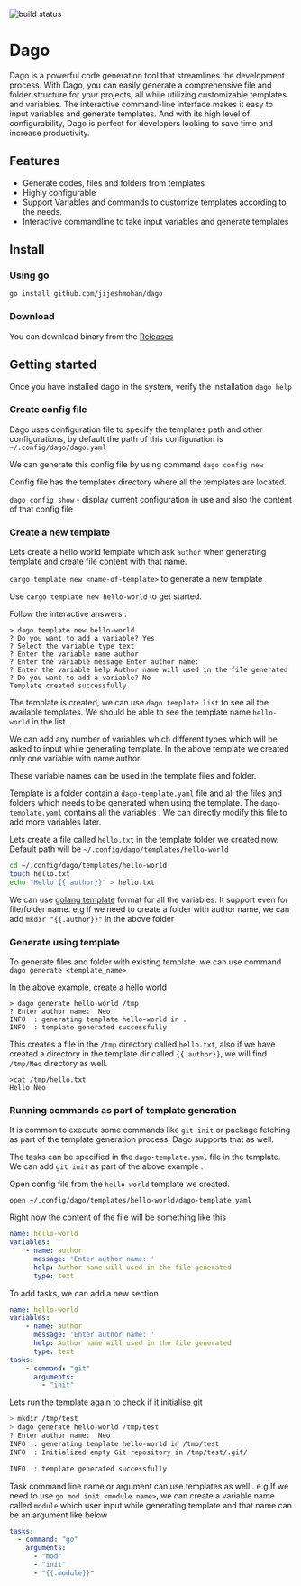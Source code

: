 ![build status](https://github.com/jijeshmohan/dago/actions/workflows/go.yml/badge.svg) 
# Dago

Dago is a powerful code generation tool that streamlines the development process. With Dago, you can easily generate a comprehensive file and folder structure for your projects, all while utilizing customizable templates and variables. The interactive command-line interface makes it easy to input variables and generate templates. And with its high level of configurability, Dago is perfect for developers looking to save time and increase productivity.

## Features 

- Generate codes, files and folders from templates
- Highly configurable 
- Support Variables and commands to customize templates according to the needs.
- Interactive commandline to take input variables and generate templates

## Install

### Using go 

`go install github.com/jijeshmohan/dago`

### Download 

You can download binary from the [Releases](https://github.com/jijeshmohan/dago/releases)

## Getting started

Once you have installed dago in the system, verify the installation `dago help `

### Create config file 

Dago uses configuration file to specify the templates path and other configurations, by default the path of this configuration is `~/.config/dago/dago.yaml`

We can generate this config file by using command `dago config new`

Config file has the templates directory where all the templates are located.

`dago config show` - display  current configuration in use and also the content of that config file

### Create a new template 

Lets create a hello world template which ask `author` when generating template and create file content with that name. 

`cargo template new <name-of-template>` to generate a new template 

Use `cargo template new hello-world` to get started. 

Follow the interactive answers :
```
> dago template new hello-world
? Do you want to add a variable? Yes
? Select the variable type text
? Enter the variable name author
? Enter the variable message Enter author name: 
? Enter the variable help Author name will used in the file generated
? Do you want to add a variable? No
Template created successfully
```


The template is created, we can use `dago template list` to see all the available templates. We should be able to see the template name `hello-world` in the list.

We can add any number of variables which different types which will be asked to input while generating template. In the above template we created only one variable with name author. 

These variable names can be used in the template files and folder.  

Template is a folder contain a `dago-template.yaml` file and all the files and folders which needs to be generated when using the template. The `dago-template.yaml` contains all the variables . We can directly modify this file to add more variables later. 

Lets create a file called `hello.txt` in the template folder we created now.  Default path will be `~/.config/dago/templates/hello-world`

```sh
cd ~/.config/dago/templates/hello-world
touch hello.txt
echo "Hello {{.author}}" > hello.txt 
```

We can use [golang template](https://pkg.go.dev/text/template) format for all the variables. It support even for file/folder name. e.g if we need to create a folder with author name, we can add `mkdir "{{.author}}"` in the above folder 

### Generate using template

To generate files and folder with existing template, we can use command `dago generate <template_name>`

In the above example, create a hello world 

```shell 
> dago generate hello-world /tmp
? Enter author name:  Neo
INFO  : generating template hello-world in .
INFO  : template generated successfully
```

This creates a file in the `/tmp` directory called `hello.txt`, also if we have created a directory in the template dir called `{{.author}}`, we will find `/tmp/Neo` directory as well.

```
>cat /tmp/hello.txt
Hello Neo
```


### Running commands as part of template generation

It is common to execute some commands like `git init` or package fetching as part of the template generation process. Dago supports that as well. 

The tasks can be specified in the `dago-template.yaml` file in the template. We can add `git init` as part of the above example . 

Open config file from the `hello-world` template we created.

`open ~/.config/dago/templates/hello-world/dago-template.yaml` 

Right now the content of the file will be something like this 

```yaml
name: hello-world
variables:
    - name: author
      message: 'Enter author name: '
      help: Author name will used in the file generated
      type: text
```

To add tasks, we can add a new section 

```yaml
name: hello-world
variables:
    - name: author
      message: 'Enter author name: '
      help: Author name will used in the file generated
      type: text
tasks:
    - command: "git"
      arguments:
        - "init"
```

Lets run the template again to check if it initialise git 

```sh 
> mkdir /tmp/test
> dago generate hello-world /tmp/test
? Enter author name:  Neo
INFO  : generating template hello-world in /tmp/test
INFO  : Initialized empty Git repository in /tmp/test/.git/

INFO  : template generated successfully
```

Task command line name or argument can use templates as well . e.g If we need to use `go mod init <module name>`, we can create a variable name called `module` which user input while generating template and that name can be an argument like below 

```yaml
tasks:
  - command: "go"
    arguments: 
      - "mod"
      - "init"
      - "{{.module}}"
```
